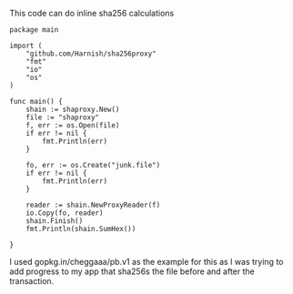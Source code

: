 This code can do inline sha256 calculations


```golang
package main

import (
    "github.com/Harnish/sha256proxy"
    "fmt"
    "io"
    "os"
)

func main() {
    shain := shaproxy.New()
    file := "shaproxy"
    f, err := os.Open(file)
    if err != nil {
        fmt.Println(err)
    }

    fo, err := os.Create("junk.file")
    if err != nil {
        fmt.Println(err)
    }

    reader := shain.NewProxyReader(f)
    io.Copy(fo, reader)
    shain.Finish()
    fmt.Println(shain.SumHex())

}
```

I used gopkg.in/cheggaaa/pb.v1 as the example for this as I was trying to add progress to my app that sha256s the file before and after the transaction.  
